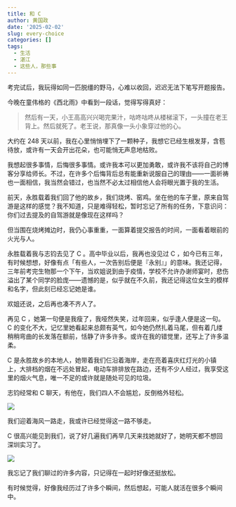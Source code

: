 ```yaml
---
title: 和 C
author: 黄国政
date: '2025-02-02'
slug: every-choice
categories: []
tags:
  - 生活
  - 湛江
  - 这些人，那些事
---
```


<!--more-->

考完试后，我玩得如同一匹脱缰的野马，心难以收回，迟迟无法下笔写开题报告。

今晚在童伟格的《西北雨》中看到一段话，觉得写得真好：

> 然后有一天，小王高高兴兴喝完果汁，咕咚咕咚从楼梯滚下，一头撞在老王背上。然后就死了。老王说，那真像一头小象穿过他的心。

大约在 248 天以前，我在心里悄悄埋下了一颗种子，我想它已经生根发芽，含苞待放，或许有一天会开出花朵，也可能悄无声息地枯败。

我想起很多事情，后悔很多事情。或许我本可以更加勇敢，或许我不该将自己的博客分享给师长。不过，在许多个后悔背后总有能重新说服自己的理由——一面祈祷也一面相信，我当然会错过，也当然不必太过相信他人会将眼光置于我的生活。

前天，永胜载着我们回了他的故乡，我们烧烤、窑鸡。坐在他的车子里，原来自驾游是这样的感觉？我不知道，只是难得轻松，暂时忘记了所有的任务，下意识问：你们过去提及的自驾游就是像现在这样吗？

但当围在烧烤摊边时，我仍心事重重，一面算着提交报告的时间，一面看着眼前的火光与人。

永胜载着我与志钧去见了 C 。高中毕业以后，我再也没见过 C ，如今已有三年，有时候想想，好像有点「有些人，一次告别后便是『永别』」的意味。我还记得，三年前考完生物那一个下午，当欢姐说到由于疫情，学校不允许办谢师宴时，悲伤溢出了某个同学的脸庞——遗憾的是，似乎就在不久前，我还记得这位女生的模样和名字，但此刻已经忘记她是谁。

欢姐还说，之后再也凑不齐人了。

再见 C ，她第一句便是我瘦了，我哑然失笑，过年回来，似乎逢人便是这一句。C 的变化不大，记忆里她看起来总颇有英气，如今她仍然扎着马尾，但有着几缕稍稍弯曲的长发落在额前，恬静了许多许多。或许在我的错觉里，还写上了许多温柔。

C 是永胜故乡的本地人，她带着我们仨沿着海岸，走在亮着喜庆红灯光的小镇上，大排档的烟在不远处冒起，电动车排排放在路边，还有不少人经过，我享受这里的烟火气息，唯一不足的或许就是随处可见的垃圾。

志钧经常和 C 聊天，有他在，我们四人不会尴尬，反倒格外轻松。

![](https://cdn.jsdelivr.net/gh/residualsun1/blog-static/images/2025/02/02-02-1.jpg)

我们迎着海风一路走，我或许已经觉得这一路不够走。

C 很高兴能见到我们，说了好几遍我们再早几天来找她就好了，她明天都不想回深圳实习了。

![](https://cdn.jsdelivr.net/gh/residualsun1/blog-static/images/2025/02/02-02-2.jpg)

我忘记了我们聊过的许多内容，只记得在一起时好像还挺放松。

有时候觉得，好像我经历过了许多个瞬间，然后想起，可能人就活在很多个瞬间中。